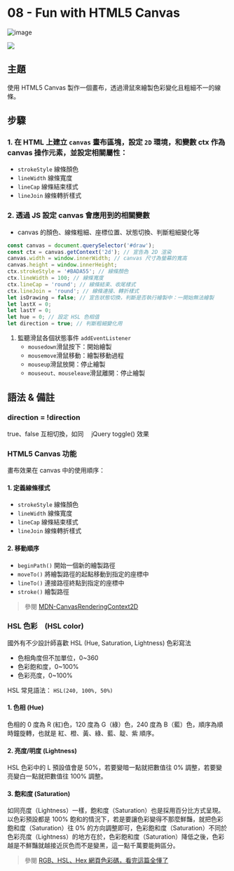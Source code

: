 # 08 - Fun with HTML5 Canvas

![image](https://img.shields.io/badge/JavaScript30-exercise-brightgreen.svg)

![](https://images2.imgbox.com/3e/af/mWbBlrrf_o.jpg)

## 主題

使用 HTML5 Canvas 製作一個畫布，透過滑鼠來繪製色彩變化且粗細不一的線條。

## 步驟

### 1. 在 HTML 上建立 `canvas` 畫布區塊，設定 `2D` 環境，和變數 ctx 作為 canvas 操作元素，並設定相關屬性：

- `strokeStyle` 線條顏色
- `lineWidth` 線條寬度
- `lineCap` 線條結束樣式
- `lineJoin` 線條轉折樣式

### 2. 透過 JS 設定 canvas 會應用到的相關變數

- canvas 的顏色、線條粗細、座標位置、狀態切換、判斷粗細變化等

```js
const canvas = document.querySelector('#draw');
const ctx = canvas.getContext('2d'); // 宣告為 2D 渲染
canvas.width = window.innerWidth; // canvas 尺寸為螢幕的寬高
canvas.height = window.innerHeight;
ctx.strokeStyle = '#BADA55'; // 線條顏色
ctx.lineWidth = 100; // 線條寬度
ctx.lineCap = 'round'; // 線條結束、收尾樣式
ctx.lineJoin = 'round'; // 線條連接、轉折樣式
let isDrawing = false; // 宣告狀態切換，判斷是否執行繪製中：一開始無法繪製
let lastX = 0;
let lastY = 0;
let hue = 0; // 設定 HSL 色相值
let direction = true; // 判斷粗細變化用
```

1. 監聽滑鼠各個狀態事件 `addEventListener`
   - `mousedown`滑鼠按下：開始繪製
   - `mousemove`滑鼠移動：繪製移動過程
   - `mouseup`滑鼠放開：停止繪製
   - `mouseout、mouseleave`滑鼠離開：停止繪製

## 語法 & 備註

### direction = !direction

true、false 互相切換，如同　 jQuery toggle() 效果

### HTML5 Canvas 功能

畫布效果在 canvas 中的使用順序：

#### 1. 定義線條樣式

- `strokeStyle` 線條顏色
- `lineWidth` 線條寬度
- `lineCap` 線條結束樣式
- `lineJoin` 線條轉折樣式

#### 2. 移動順序

- `beginPath()` 開始一個新的繪製路徑
- `moveTo()` 將繪製路徑的起點移動到指定的座標中
- `lineTo()` 連接路徑終點到指定的座標中
- `stroke()` 繪製路徑

> 參閱 [MDN-CanvasRenderingContext2D](https://developer.mozilla.org/zh-TW/docs/Web/API/CanvasRenderingContext2D)

### HSL 色彩　(HSL color)

國外有不少設計師喜歡 HSL (Hue, Saturation, Lightness) 色彩寫法

- 色相角度但不加單位，0~360
- 色彩飽和度，0~100%
- 色彩亮度，0~100%

HSL 常見語法：
`HSL(240, 100%, 50%)`

#### 1. 色相 (Hue)

色相的 0 度為 R (紅)色，120 度為 G（綠）色，240 度為 B（藍）色，順序為順時鐘旋轉，也就是 紅、橙、黃、綠、藍、靛、紫 順序。

#### 2. 亮度/明度 (Lightness)

HSL 色彩中的 L 預設值會是 50%，若要變暗一點就把數值往 0% 調整，若要變亮變白一點就把數值往 100% 調整。

#### 3. 飽和度 (Saturation)

如同亮度（Lightness）一樣，飽和度（Saturation）也是採用百分比方式呈現。
以色彩預設都是 100% 飽和的情況下，若是要讓色彩變得不那麼鮮豔，就把色彩飽和度（Saturation）往 0% 的方向調整即可，色彩飽和度（Saturation）不同於色彩亮度（Lightness）的地方在於，色彩飽和度（Saturation）降低之後，色彩越是不鮮豔就越接近灰色而不是變黑，這一點千萬要能夠區分。

> 參閱 [RGB、HSL、Hex 網頁色彩碼，看完這篇全懂了](http://csscoke.com/2015/01/01/rgb-hsl-hex/)

